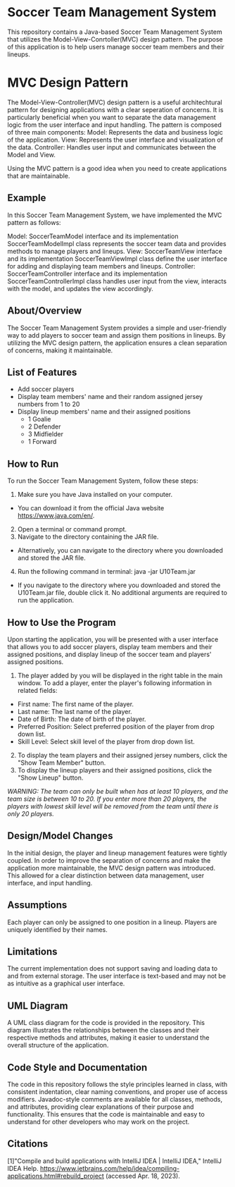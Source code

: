 # Soccer Team Management System

This repository contains a Java-based Soccer Team Management System that utilizes the Model-View-Conrtoller(MVC) design pattern. The purpose of this application is to help users manage soccer team members and their lineups.

# MVC Design Pattern

The Model-View-Controller(MVC) design pattern is a useful architechtural pattern for designing applications with a clear seperation of concerns. It is particularly beneficial when you want to separate the data management logic from the user interface and input handling.
The pattern is composed of three main components:
Model: Represents the data and business logic of the application.
View: Represents the user interface and visualization of the data.
Controller: Handles user input and communicates between the Model and View.

Using the MVC pattern is a good idea when you need to create applications that are maintainable.

## Example

In this Soccer Team Management System, we have implemented the MVC pattern as follows:

Model: SoccerTeamModel interface and its implementation SoccerTeamModelImpl class represents the soccer team data and provides methods to manage players and lineups.
View: SoccerTeamView interface and its implementation SoccerTeamViewImpl class define the user interface for adding and displaying team members and lineups.
Controller: SoccerTeamController interface and its implementation SoccerTeamControllerImpl class handles user input from the view, interacts with the model, and updates the view accordingly.

## About/Overview

The Soccer Team Management System provides a simple and user-friendly way to add players to soccer team and assign them positions in lineups. By utilizing the MVC design pattern, the application ensures a clean separation of concerns, making it maintainable.

## List of Features
- Add soccer players
- Display team members' name and their random assigned jersey numbers from 1 to 20
- Display lineup members' name and their assigned positions
  - 1 Goalie
  - 2 Defender
  - 3 Midfielder
  - 1 Forward

## How to Run

To run the Soccer Team Management System, follow these steps:

1. Make sure you have Java installed on your computer. 
  - You can download it from the official Java website https://www.java.com/en/.
2. Open a terminal or command prompt.
3. Navigate to the directory containing the JAR file.
  - Alternatively, you can navigate to the directory where you downloaded and stored the JAR file.
4. Run the following command in terminal: java -jar U10Team.jar
  - If you navigate to the directory where you downloaded and stored the U10Team.jar file, double click it.
No additional arguments are required to run the application.

## How to Use the Program

Upon starting the application, you will be presented with a user interface that allows you to add soccer players, display team members and their assigned positions, and display lineup of the soccer team and players' assigned positions.

1. The player added by you will be displayed in the right table in the main window. To add a player, enter the player's following information in related fields:
  - First name: The first name of the player.
  - Last name: The last name of the player.
  - Date of Birth: The date of birth of the player.
  - Preferred Position: Select preferred position of the player from drop down list.
  - Skill Level: Select skill level of the player from drop down list. 
2. To display the team players and their assigned jersey numbers, click the "Show Team Member" button.
3. To display the lineup players and their assigned positions, click the "Show Lineup" button.

*WARNING: The team can only be built when has at least 10 players, and the team size is between 10 to 20. If you enter more than 20 players, the players with lowest skill level will be removed from the team until there is only 20 players.*

## Design/Model Changes

In the initial design, the player and lineup management features were tightly coupled. In order to improve the separation of concerns and make the application more maintainable, the MVC design pattern was introduced. This allowed for a clear distinction between data management, user interface, and input handling.

## Assumptions

Each player can only be assigned to one position in a lineup.
Players are uniquely identified by their names.

## Limitations

The current implementation does not support saving and loading data to and from external storage.
The user interface is text-based and may not be as intuitive as a graphical user interface.

## UML Diagram

A UML class diagram for the code is provided in the repository. This diagram illustrates the relationships between the classes and their respective methods and attributes, making it easier to understand the overall structure of the application.

## Code Style and Documentation

The code in this repository follows the style principles learned in class, with consistent indentation, clear naming conventions, and proper use of access modifiers. Javadoc-style comments are available for all classes, methods, and attributes, providing clear explanations of their purpose and functionality. This ensures that the code is maintainable and easy to understand for other developers who may work on the project.

## Citations
[1]"Compile and build applications with IntelliJ IDEA | IntelliJ IDEA," IntelliJ IDEA Help. https://www.jetbrains.com/help/idea/compiling-applications.html#rebuild_project (accessed Apr. 18, 2023).
